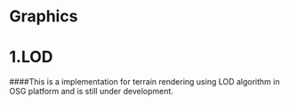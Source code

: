 Graphics
========
# 1.LOD
####This is a implementation for terrain rendering using LOD algorithm in OSG platform and is still under development.
